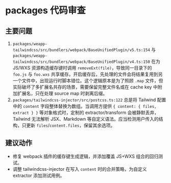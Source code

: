# packages 代码审查

## 主要问题

1. `packages/weapp-tailwindcss/src/bundlers/webpack/BaseUnifiedPlugin/v5.ts:154` 与 `packages/weapp-tailwindcss/src/bundlers/webpack/BaseUnifiedPlugin/v4.ts:150` 在为 JS/WXS 资源构造缓存键时调用 `removeExt(file)`，导致同一目录下的 `foo.js` 与 `foo.wxs` 共享缓存。开启缓存后，先处理的文件会将结果复用到另一个文件中，出现运行时脚本错位。这个逻辑原本是为了照顾 `.map` 文件，但实际破坏了多扩展名共存的场景，需要保留完整文件名或在 cache key 中附加扩展名，只在处理 source map 时剥离后缀。
2. `packages/tailwindcss-injector/src/postcss.ts:122` 总是将 Tailwind 配置中的 `content` 字段整体替换为数组。当调用方提供 `{ content: { files, extract } }` 等对象格式时，定制的 extractor/transform 会被静默丢弃，Tailwind 无法解析 JSX、Markdown 等自定义语法。应当检测用户传入的结构，只更新 `files`/`content.files`，保留其余选项。

## 建议动作

- 修复 webpack 插件的缓存键生成逻辑，并添加覆盖 JS+WXS 组合的回归测试。
- 调整 tailwindcss-injector 在写入 `content` 时的合并策略，为自定义 extractor 添加测试用例。
